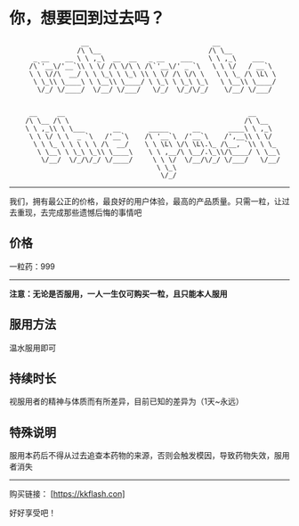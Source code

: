 你，想要回到过去吗？
=======

                      __                               __  		      
                     /\ \__                           /\ \__		     
          _ __    __ \ \ ,_\  __  __   _ __    ___    \ \ ,_\    ___   	  
         /\`'__\/'__`\\ \ \/ /\ \/\ \ /\`'__\/' _ `\   \ \ \/   / __`\ 	 
         \ \ \//\  __/ \ \ \_\ \ \_\ \\ \ \/ /\ \/\ \   \ \ \_ /\ \L\ \	 
          \ \_\\ \____\ \ \__\\ \____/ \ \_\ \ \_\ \_\   \ \__\\ \____/	  
           \/_/ \/____/  \/__/ \/___/   \/_/  \/_/\/_/    \/__/ \/___/ 
                                                                       
                                                                       
         __     __                                              __      	 
        /\ \__ /\ \                                            /\ \__   	
        \ \ ,_\\ \ \___       __       _____      __       ____\ \ ,_\  	
         \ \ \/ \ \  _ `\   /'__`\    /\ '__`\  /'__`\    /',__\\ \ \/  	 
          \ \ \_ \ \ \ \ \ /\  __/    \ \ \L\ \/\ \L\.\_ /\__, `\\ \ \_ 	  
           \ \__\ \ \_\ \_\\ \____\    \ \ ,__/\ \__/.\_\\/\____/ \ \__\	   
            \/__/  \/_/\/_/ \/____/     \ \ \/  \/__/\/_/ \/___/   \/__/	    
                                         \ \_\                          					 
                                          \/_/                
					  
---

我们，拥有最公正的价格，最良好的用户体验，最高的产品质量。只需一粒，让过去重现，去完成那些遗憾后悔的事情吧

## 价格

一粒药：999

---

**注意：无论是否服用，一人一生仅可购买一粒，且只能本人服用**

## 服用方法

温水服用即可

## 持续时长

视服用者的精神与体质而有所差异，目前已知的差异为（1天~永远）

## 特殊说明

服用本药后不得从过去追查本药物的来源，否则会触发模因，导致药物失效，服用者消失

---

购买链接：
[https://kkflash.con]

好好享受吧！







                                                                                                                                            
                                                                                                                                            
                                                                                                                                         
                                                                                                                                            
                                                                                                                                            
                                                                                                                                            
                                                                                                                                            
                                                                                                                                            
                                                                                                                                            
                                                                                                                                            
                                                                                                                                            

                                                                                 
                                                                                 
                                                                                 
                                                                                 
          
                                                                                 
                                                                                 
                                                                                 
                                                                                 
                                                                               
